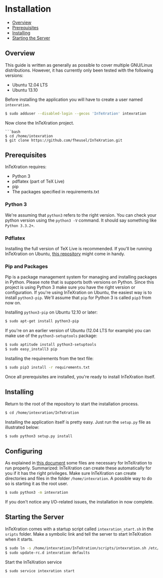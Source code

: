 # Installation

 - [Overview](#overview)
 - [Prerequisites](#prerequisites)
 - [Installing](#installing)
 - [Starting the Server](#starting-the-server)

## Overview

This guide is written as generally as possible to cover multiple GNU/Linux distributions. However, it has currently only been tested with the following versions:

 - Ubuntu 12.04 LTS
 - Ubuntu 13.10

 Before installing the application you will have to create a user named `intexration`.

```bash
$ sudo adduser --disabled-login --gecos 'InTeXration' intexration
```

Now clone the InTeXration project.
```
```bash
$ cd /home/intexration
$ git clone https://github.com/fheusel/InTeXration.git
```

## Prerequisites

InTeXration requires:

 - Python 3
 - pdflatex (part of TeX Live)
 - pip
 - The packages specified in requirements.txt

### Python 3

We're assuming that `python3` refers to the right version. You can check your python version using the `python3 -V` command. It should say something like `Python 3.3.2+`.

### Pdflatex

Installing the full version of TeX Live is recommended. If you'll be running
InTeXration on Ubuntu, [this repository](https://github.com/scottkosty/install-tl-ubuntu) might come in handy.

### Pip and Packages

Pip is a package management system for managing and installing packages in Python. Please note that is supports both versions on Python. Since this project is using Python 3 make sure you have the right version or configuration. If you're using InTeXration on Ubuntu, the easiest way is to install `python3-pip`. We'll assume that `pip` for Python 3 is called `pip3` from now on.

Installing `python3-pip` on Ubuntu 12.10 or later:
```bash
$ sudo apt-get install python3-pip
```
If you're on an earlier version of Ubuntu (12.04 LTS for example) you can make use of the `python3-setuptools` package:
```bash
$ sudo aptitude install python3-setuptools
$ sudo easy_install3 pip
```

Installing the requirements from the text file:
```bash
$ sudo pip3 install -r requirements.txt
```

Once all prerequisites are installed, you're ready to install InTeXration itself.

## Installing

Return to the root of the repository to start the installation process.

```bash
$ cd /home/intexration/InTeXration
```

Installing the application itself is pretty easy. Just run the `setup.py` file as illustrated below:

```bash
$ sudo python3 setup.py install
```

## Configuring

As explained in [this document](https://github.com/JDevlieghere/InTeXration/blob/master/docs/config.md) some files are necessary for InTeXration to run properly. Summarized: InTeXration can create these automatically for you if it has the right privileges. Make sure InTeXration can create directories and files in the folder `/home/intexration`. A possible way to do so is starting it as the root user.

```bash
$ sudo python3 -m intexration
```

If you don't notice any I/O-related issues, the installation in now complete.

## Starting the Server

InTeXration comes with a startup script called `intexration_start.sh` in the `sripts` folder. Make a symbolic link and tell the server to start InTeXration when it starts.

```bash
$ sudo ln -s /home/intexration/InTeXration/scripts/intexration.sh /etc/init.d/intexration
$ sudo update-rc.d intexration defaults
```

Start the InTeXration service

```bash
$ sudo service intexration start
```

